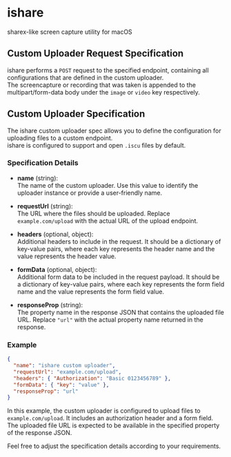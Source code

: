 # ishare
sharex-like screen capture utility for macOS

## Custom Uploader Request Specification
ishare performs a `POST` request to the specified endpoint, containing all configurations that are defined in the custom uploader.\
The screencapture or recording that was taken is appended to the multipart/form-data body under the `image` or `video` key respectively.

## Custom Uploader Specification

The ishare custom uploader spec allows you to define the configuration for uploading files to a custom endpoint.\
ishare is configured to support and open `.iscu` files by default.

### Specification Details

- **name** (string):\
  The name of the custom uploader. Use this value to identify the uploader instance or provide a user-friendly name.
  
- **requestUrl** (string):\
  The URL where the files should be uploaded. Replace `example.com/upload` with the actual URL of the upload endpoint.
  
- **headers** (optional, object):\
  Additional headers to include in the request. It should be a dictionary of key-value pairs, where each key represents the header name and the value represents the header value.
  
- **formData** (optional, object):\
  Additional form data to be included in the request payload. It should be a dictionary of key-value pairs, where each key represents the form field name and the value represents the form field value.
  
- **responseProp** (string):\
  The property name in the response JSON that contains the uploaded file URL. Replace `"url"` with the actual property name returned in the response.

### Example

```json
{
  "name": "ishare custom uploader",
  "requestUrl": "example.com/upload",
  "headers": { "Authorization": "Basic 0123456789" },
  "formData": { "key": "value" },
  "responseProp": "url"
}
```

In this example, the custom uploader is configured to upload files to `example.com/upload`. It includes an authorization header and a form field. The uploaded file URL is expected to be available in the specified property of the response JSON.

Feel free to adjust the specification details according to your requirements.
